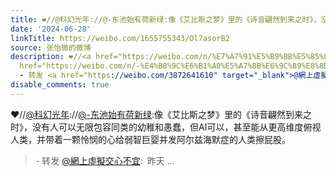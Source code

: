 ```yaml
---
title: ❤️//@科幻光年://@-东池始有荷新绿:像《艾比斯之梦》里的《诗音翩然到来之时》，没有人可以无限包容同类的幼稚和愚蠢，但AI可以，甚至能从更高维度俯视人类，...
date: '2024-06-28'
linkTitle: https://weibo.com/1655755343/Ol7asorB2
source: 张怡微的微博
description: ❤️//<a href="https://weibo.com/n/%E7%A7%91%E5%B9%BB%E5%85%89%E5%B9%B4">@科幻光年</a>://<a
  href="https://weibo.com/n/-%E4%B8%9C%E6%B1%A0%E5%A7%8B%E6%9C%89%E8%8D%B7%E6%96%B0%E7%BB%BF">@-东池始有荷新绿</a>:像《艾比斯之梦》里的《诗音翩然到来之时》，没有人可以无限包容同类的幼稚和愚蠢，但AI可以，甚至能从更高维度俯视人类，并带着一颗怜悯的心给弱智巨婴并发阿尔兹海默症的人类擦屁股。<br><blockquote>
  - 转发 <a href="https://weibo.com/3872641610" target="_blank">@網上虛擬交心不宜</a>: 昨天 ...
disable_comments: true
---
```

❤️//<a href="https://weibo.com/n/%E7%A7%91%E5%B9%BB%E5%85%89%E5%B9%B4">@科幻光年</a>://<a href="https://weibo.com/n/-%E4%B8%9C%E6%B1%A0%E5%A7%8B%E6%9C%89%E8%8D%B7%E6%96%B0%E7%BB%BF">@-东池始有荷新绿</a>:像《艾比斯之梦》里的《诗音翩然到来之时》，没有人可以无限包容同类的幼稚和愚蠢，但AI可以，甚至能从更高维度俯视人类，并带着一颗怜悯的心给弱智巨婴并发阿尔兹海默症的人类擦屁股。<br><blockquote> - 转发 <a href="https://weibo.com/3872641610" target="_blank">@網上虛擬交心不宜</a>: 昨天 ...